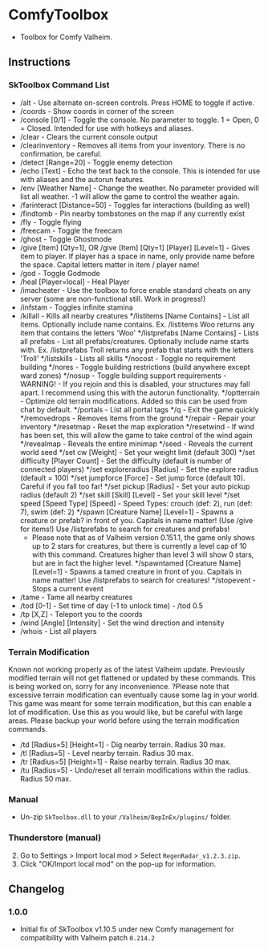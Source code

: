 # ComfyToolbox

  * Toolbox for Comfy Valheim.

## Instructions

### SkToolbox Command List
  * /alt - Use alternate on-screen controls. Press HOME to toggle if active.
  * /coords - Show coords in corner of the screen
  * /console [0/1] - Toggle the console. No parameter to toggle. 1 = Open, 0 = Closed. Intended for use with hotkeys and aliases.
  * /clear - Clears the current console output
  * /clearinventory - Removes all items from your inventory. There is no confirmation, be careful.
  * /detect [Range=20] - Toggle enemy detection
  * /echo [Text] - Echo the text back to the console. This is intended for use with aliases and the autorun features.
  * /env [Weather Name] - Change the weather. No parameter provided will list all weather. -1 will allow the game to control the weather again.
  * /farinteract [Distance=50] - Toggles far interactions (building as well)
  * /findtomb - Pin nearby tombstones on the map if any currently exist
  * /fly - Toggle flying
  * /freecam - Toggle the freecam
  * /ghost - Toggle Ghostmode
  * /give [Item] [Qty=1], OR /give [Item] [Qty=1] [Player] [Level=1] - Gives item to player. If player has a space in name, only provide name before the space. Capital letters matter in item / player name!
  * /god - Toggle Godmode
  * /heal [Player=local] - Heal Player
  * /imacheater - Use the toolbox to force enable standard cheats on any server (some are non-functional still. Work in progress!)
  * /infstam - Toggles infinite stamina
  * /killall - Kills all nearby creatures
  */listitems [Name Contains] - List all items. Optionally include name contains. Ex. /listitems Woo returns any item that contains the letters 'Woo'
  */listprefabs [Name Contains] - Lists all prefabs - List all prefabs/creatures. Optionally include name starts with. Ex. /listprefabs Troll returns any prefab that starts with the letters 'Troll'
  */listskills - Lists all skills
  */nocost - Toggle no requirement building
  */nores - Toggle building restrictions (build anywhere except ward zones)
  */nosup - Toggle building support requirements  - WARNING! - If you rejoin and this is disabled, your structures may fall apart. I recommend using this with the autorun functionality.
  */optterrain - Optimize old terrain modifications. Added so this can be used from chat by default.
  */portals - List all portal tags
  */q - Exit the game quickly
  */removedrops - Removes items from the ground
  */repair - Repair your inventory
  */resetmap - Reset the map exploration
  */resetwind - If wind has been set, this will allow the game to take control of the wind again
  */revealmap - Reveals the entire minimap
  */seed - Reveals the current world seed
  */set cw [Weight] - Set your weight limit (default 300)
  */set difficulty [Player Count] - Set the difficulty (default is number of connected players)
  */set exploreradius [Radius] - Set the explore radius (default = 100)
  */set jumpforce [Force] - Set jump force (default 10). Careful if you fall too far!
  */set pickup [Radius] - Set your auto pickup radius (default 2)
  */set skill [Skill] [Level] - Set your skill level
  */set speed [Speed Type] [Speed] - Speed Types: crouch (def: 2), run (def: 7), swim (def: 2)
  */spawn [Creature Name] [Level=1] - Spawns a creature or prefab? in front of you. Capitals in name matter! (Use /give for items!) Use /listprefabs to search for creatures and prefabs!
    * Please note that as of Valheim version 0.151.1, the game only shows up to 2 stars for creatures, but there is currently a level cap of 10 with this command. Creatures higher than level 3 will show 0 stars, but are in fact the higher level.
  */spawntamed [Creature Name] [Level=1] - Spawns a tamed creature in front of you. Capitals in name matter! Use /listprefabs to search for creatures!
  */stopevent - Stops a current event
  * /tame - Tame all nearby creatures
  * /tod [0-1] - Set time of day (-1 to unlock time) - /tod 0.5
  * /tp [X,Z] - Teleport you to the coords
  * /wind [Angle] [Intensity] - Set the wind direction and intensity
  * /whois - List all players

### Terrain Modification
  Known not working properly as of the latest Valheim update. Previously modified terrain will not get flattened or updated by these commands. This is being worked on, sorry for any inconvenience.
  ?Please note that excessive terrain modification can eventually cause some lag in your world. This game was meant for some terrain modification, but this can enable a lot of modification. Use this as you would like, but be careful with large areas. Please backup your world before using the terrain modification commands.
  
  * /td [Radius=5] [Height=1] - Dig nearby terrain. Radius 30 max.
  * /tl [Radius=5] - Level nearby terrain. Radius 30 max.
  * /tr [Radius=5] [Height=1] - Raise nearby terrain. Radius 30 max.
  * /tu [Radius=5] - Undo/reset all terrain modifications within the radius. Radius 50 max.

### Manual

  * Un-zip `SkToolbox.dll` to your `/Valheim/BepInEx/plugins/` folder.

### Thunderstore (manual)

  2. Go to Settings > Import local mod > Select `RegenRadar_v1.2.3.zip`.
  3. Click "OK/Import local mod" on the pop-up for information.

## Changelog

### 1.0.0

  * Initial fix of SkToolbox v1.10.5 under new Comfy management for compatibility with Valheim patch `0.214.2`